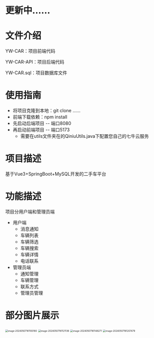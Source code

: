 # 更新中……

# 文件介绍

YW-CAR：项目前端代码

YW-CAR-API：项目后端代码

YW-CAR.sql：项目数据库文件

# 使用指南

- 将项目克隆到本地：git clone ……
- 前端下载依赖：npm install
- 先启动后端项目 -- 端口8080
- 再启动前端项目 -- 端口5173
  - 需要在utils文件夹在的QiniuUtils.java下配置您自己的七牛云服务

# 项目描述

基于Vue3+SpringBoot+MySQL开发的二手车平台

# 功能描述

项目分用户端和管理员端

- 用户端
  - 消息通知
  - 车辆列表
  - 车辆筛选
  - 车辆搜索
  - 车辆详情
  - 电话联系
- 管理员端
  - 通知管理
  - 车辆管理
  - 联系方式
  - 管理员管理

# 部分图片展示

<img src="C:\Users\admin\Desktop\YW-CAR\img\image-20240507161100180.png" alt="image-20240507161100180" style="zoom:50%;" />

<img src="C:\Users\admin\Desktop\YW-CAR\img\image-20240507161121136.png" alt="image-20240507161121136" style="zoom:50%;" />

<img src="C:\Users\admin\Desktop\YW-CAR\img\image-20240507161148271.png" alt="image-20240507161148271" style="zoom:50%;" />

<img src="C:\Users\admin\Desktop\YW-CAR\img\image-20240507161207479.png" alt="image-20240507161207479" style="zoom:50%;" />